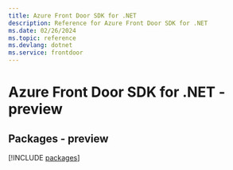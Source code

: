 ```yaml
---
title: Azure Front Door SDK for .NET
description: Reference for Azure Front Door SDK for .NET
ms.date: 02/26/2024
ms.topic: reference
ms.devlang: dotnet
ms.service: frontdoor
---
```

# Azure Front Door SDK for .NET - preview
## Packages - preview
[!INCLUDE [packages](front-door-index.md)]